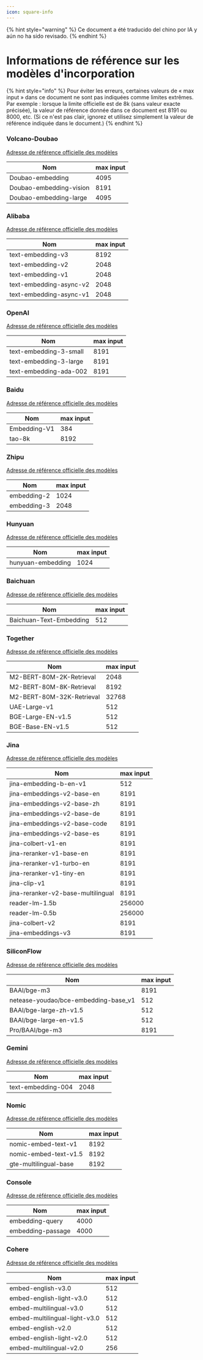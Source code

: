 ```yaml
---
icon: square-info
---
```


{% hint style="warning" %}
Ce document a été traducido del chino por IA y aún no ha sido revisado.
{% endhint %}

# Informations de référence sur les modèles d'incorporation

{% hint style="info" %}
Pour éviter les erreurs, certaines valeurs de « max input » dans ce document ne sont pas indiquées comme limites extrêmes. Par exemple : lorsque la limite officielle est de 8k (sans valeur exacte précisée), la valeur de référence donnée dans ce document est 8191 ou 8000, etc. (Si ce n'est pas clair, ignorez et utilisez simplement la valeur de référence indiquée dans le document.)
{% endhint %}

### Volcano-Doubao

[Adresse de référence officielle des modèles](https://console.volcengine.com/ark/region:ark+cn-beijing/model?feature=\&projectName=default\&vendor=Bytedance\&view=LIST_VIEW)

| Nom                      | max input |
| ----------------------- | --------- |
| Doubao-embedding        | 4095      |
| Doubao-embedding-vision | 8191      |
| Doubao-embedding-large  | 4095      |

### Alibaba

[Adresse de référence officielle des modèles](https://help.aliyun.com/zh/model-studio/user-guide/embedding?spm=a2c4g.11186623.0.i1)

| Nom                      | max input |
| ----------------------- | --------- |
| text-embedding-v3       | 8192      |
| text-embedding-v2       | 2048      |
| text-embedding-v1       | 2048      |
| text-embedding-async-v2 | 2048      |
| text-embedding-async-v1 | 2048      |

### OpenAI

[Adresse de référence officielle des modèles](https://platform.openai.com/docs/guides/embeddings#embedding-models)

| Nom                     | max input |
| ---------------------- | --------- |
| text-embedding-3-small | 8191      |
| text-embedding-3-large | 8191      |
| text-embedding-ada-002 | 8191      |

### Baidu

[Adresse de référence officielle des modèles](https://cloud.baidu.com/doc/WENXINWORKSHOP/s/om6070n97#%E8%AF%B7%E6%B1%82%E5%8F%82%E6%95%B0)

| Nom           | max input |
| ------------ | --------- |
| Embedding-V1 | 384       |
| tao-8k       | 8192      |

### Zhipu

[Adresse de référence officielle des modèles](https://bigmodel.cn/console/modelcenter/square)

| Nom          | max input |
| ----------- | --------- |
| embedding-2 | 1024      |
| embedding-3 | 2048      |

### Hunyuan

[Adresse de référence officielle des modèles](https://cloud.tencent.com/document/product/1729/102832)

| Nom                | max input |
| ----------------- | --------- |
| hunyuan-embedding | 1024      |

### Baichuan

[Adresse de référence officielle des modèles](https://platform.baichuan-ai.com/docs/text-Embedding)

| Nom                      | max input |
| ----------------------- | --------- |
| Baichuan-Text-Embedding | 512       |

### Together

[Adresse de référence officielle des modèles](https://docs.together.ai/docs/serverless-models#embedding-models)

| Nom                        | max input |
| ------------------------- | --------- |
| M2-BERT-80M-2K-Retrieval  | 2048      |
| M2-BERT-80M-8K-Retrieval  | 8192      |
| M2-BERT-80M-32K-Retrieval | 32768     |
| UAE-Large-v1              | 512       |
| BGE-Large-EN-v1.5         | 512       |
| BGE-Base-EN-v1.5          | 512       |

### Jina

[Adresse de référence officielle des modèles](https://jina.ai/models/jina-embedding-b-en-v1)

| Nom                                 | max input |
| ---------------------------------- | --------- |
| jina-embedding-b-en-v1             | 512       |
| jina-embeddings-v2-base-en         | 8191      |
| jina-embeddings-v2-base-zh         | 8191      |
| jina-embeddings-v2-base-de         | 8191      |
| jina-embeddings-v2-base-code       | 8191      |
| jina-embeddings-v2-base-es         | 8191      |
| jina-colbert-v1-en                 | 8191      |
| jina-reranker-v1-base-en           | 8191      |
| jina-reranker-v1-turbo-en          | 8191      |
| jina-reranker-v1-tiny-en           | 8191      |
| jina-clip-v1                       | 8191      |
| jina-reranker-v2-base-multilingual | 8191      |
| reader-lm-1.5b                     | 256000    |
| reader-lm-0.5b                     | 256000    |
| jina-colbert-v2                    | 8191      |
| jina-embeddings-v3                 | 8191      |

### SiliconFlow

[Adresse de référence officielle des modèles](https://siliconflow.cn/zh-cn/models)

| Nom                                    | max input |
| ------------------------------------- | --------- |
| BAAI/bge-m3                           | 8191      |
| netease-youdao/bce-embedding-base\_v1 | 512       |
| BAAI/bge-large-zh-v1.5                | 512       |
| BAAI/bge-large-en-v1.5                | 512       |
| Pro/BAAI/bge-m3                       | 8191      |

### Gemini

[Adresse de référence officielle des modèles](https://ai.google.dev/gemini-api/docs/models/gemini?hl=zh-cn#text-embedding)

| Nom                 | max input |
| ------------------ | --------- |
| text-embedding-004 | 2048      |

### Nomic

[Adresse de référence officielle des modèles](https://docs.nomic.ai/atlas/embeddings-and-retrieval/text-embedding)

| Nom                    | max input |
| --------------------- | --------- |
| nomic-embed-text-v1   | 8192      |
| nomic-embed-text-v1.5 | 8192      |
| gte-multilingual-base | 8192      |

### Console

[Adresse de référence officielle des modèles](https://console.upstage.ai/docs/capabilities/embeddings)

| Nom                | max input |
| ----------------- | --------- |
| embedding-query   | 4000      |
| embedding-passage | 4000      |

### Cohere

[Adresse de référence officielle des modèles](https://docs.cohere.com/docs/models#embed)

| Nom                            | max input |
| ----------------------------- | --------- |
| embed-english-v3.0            | 512       |
| embed-english-light-v3.0      | 512       |
| embed-multilingual-v3.0       | 512       |
| embed-multilingual-light-v3.0 | 512       |
| embed-english-v2.0            | 512       |
| embed-english-light-v2.0      | 512       |
| embed-multilingual-v2.0       | 256       |